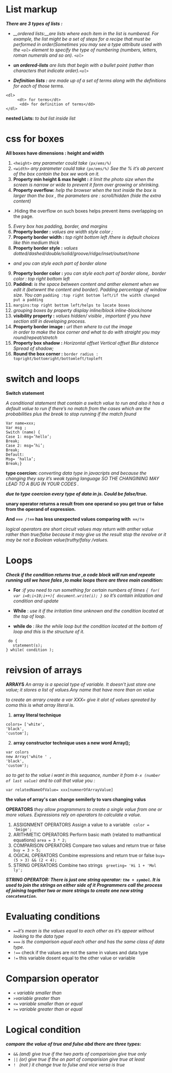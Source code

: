# List markup 

***There are 3 types of lists :***
+ *__ordered lists:__are lists where each item in the list is numbered. For example, the list might be a set of steps for a recipe that must be performed in order(Sometimes you may see a type attribute used with the `<ol>` element to specify the type of numbering (numbers, letters, roman numerals and so on). `<ol>`*


+ *__un ordered-lists__ are lists that begin with a bullet point (rather than characters that indicate order).`<ul>`*

+ *__Definition lists :__ are made up of a set of terms along with the definitions for each of those terms.* 
```
<dl>
     <dt> for terms</dt>
      <dd> for definition of terms</dd>
</dl>
```
 **nested Lists:** *to but list inside list* 

# css for boxes

**All boxes have dimensions : height and width**

1.	`<height>` *any parameter could take `(px/ems/%)`*
2.	`<width>` *any parameter could take `(px/ems/%)`*
*See the % it’s ab percent of the box contain the box we work on it.*
3.	**Property min height & max height :** *it limit the photo size when the screen is narrow or wide to prevent it form over growing or shrinking.*
4.	**Property overflow:** *help the browser when the text inside the box is larger than the box , the parameters are : scroll/hidden (hide the extra content)*
* .Hiding the overflow on such boxes helps prevent items overlapping on the page.
5.	*Every box has padding, border, and margins*  
6.	**Property border :** *values are width style color ;*
7.	**Property border width :** *top right bottom left /there is default choices like thin medium thick*
8.	**Property border style :** *values dotted/dashed/double/solid/groove/ridge/inset/outset/none*
* _and you can style each part of border alone_
9.	**Property border color :** *you can style each part of border alone,.*
*border color : top right bottom left*
10.	**Paddind:** *is the space between content and anther element when we edit it (betwwnt the content and border). Padding percentage of window size. You can* 
`padding :top right bottom left/if the width changed put a padding`
11.	`margins:top right bottom left/helps to locate boxes` 
12.	*grouping boxes by property display inline/block*
        *inline-block/none*
13.	**visibility property :** *values hidden/ visible , important if* 
        *you have section still in developing process.*
14.	**Property border image :** *url then where to cut the image*      
        *in order to make the box corner and what to do with* 
        *straight you may round/repeat/stretch*
15.	**Property box shadow :** *Horizontal offset Vertical offset*
        *Blur distance Spread of shadow;*
16.	**Round the box corner :** `border radius : 
        topright/bottomright/bottomleft/topleft`

# switch and loops

**Switch statement**

*A conditional statement that contain a switch value to run and also it has a default value to run if there’s no match from the cases which are the probabilities plus the break to stop running if the match found*
```
Var name=xxx;
Var msg ;
Switch (name) {
Case 1: msg=’hello’;
Break;
Case 2: msg=’hi’;
Break;
Default:
Msg= ‘halla’;
Break;}
```
**type coercion:** _converting data type in javacripts and because the changing they say it’s weak typing language SO THE CHANGINING MAY LEAD TO A BUG IN YOUR CODES ._

***due to type coercion every type of data in js. Could be false/true.***

**unary operator returns a result from one operand so you get true or false from the operand of expression.**

**And `=== /!==` has less unexpected values comparing with` ==/!=`**

_logical operators are short circuit values may return with anther value rather than true/false because it may give us the result stop the revolve or it may be not a Boolean value(truthy/falsy /values._



# Loops

***Check if the condition returns true ,a code block will run and repeate running util we have fales ,to make loops there are three main condition:***

+ **For** :*if you need to run something for certain numbers of times `{ for( var i=0;i<10;i++){ document.write(i); }` so it’s contain inlization and condition and update*

+ **While** : *use it if the irritation time unknown and the condition located at the top of loop*.
+ **while do** : *like the while loop but the condition located at the bottom of loop and this is the structure of it.*
```
 do {
   statement(s);
} while( condition );
```
# reivsion of arrays

**ARRAYS** _An array is a special type of variable. It doesn't just store one value; it stores a list of values.Any name that have more than on value_ 

*to create an arrary  create a var XXX= give it alot of values spreated by coma this is what array literal is.*

1. **array literal technique**
```
colors= ['white',
'black',
'custom']; 
```
2. **array constructor technique  uses a new word  Array();**

```
var colors
new Array('white ' ,
'black',
'custom'); 
```
_so to get to the value i want in this sequance, number it from `0-x (number of last value)` and to call that value you :_

`var relatedNameOfValue= xxx[numnerOfArrayValue] `

**the value of array's can change semilerly to vars changing valus**


**OPERATORS**
_they allow programmers to create a single value from one or more values._
_Expressions rely on operators to calculate a value._

1. ASSIGNMENT OPERATORS Assign a value to a variable   ` color = 'beige';`
2. ARITHMETIC OPERATORS Perform basic math (related to mathamtical equations)   `area = 3 * 2;`
3. COMPARISON OPERATORS Compare two values and return true or false     ` buy = 3 > 5;`
4. OGICAL OPERATORS Combine expressions and return true or false     `buy= (5 > 3) && (2 < 4);`
5. STRING OPERATORS Combine two strings        ` greeting= 'Hi 1 + 'Mol ly';`

***STRING OPERATOR: There is just one string operator: `the + symbol`. It is used to join the strings on either side of it***
***Programmers call the process of joining together two or more strings to create one new string `concatenation`.***

# Evaluating conditions

+ `==`*it’s mean is the values equal to each other as it’s appear without looking to the data type*
+ `===` *is the comparison equal each other and has the same class of data type.*
+ `!==` check if the values are not the same in values and data type
+ `!=` this variable dosent equal to the other value or variable  

# Comparsion operator

+ `<` *variable smaller than*
+ `>`*variable greater than*
+ `<=` *variable smaller than or equal*
+ `>=` *variable greater than or equal*

# Logical condition
***compare the value of true and fulse abd there are three types:***
+ `&&` *(and) give true if the two parts of comparision give true only*
+ `||` *(or) give true if the on part of comparision give true at least*
+ `! ` *(not ) it change true to fulse and vice versa is true*







